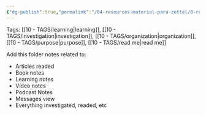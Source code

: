 ```yaml
---
{"dg-publish":true,"permalink":"/04-resources-material-para-zettel/0-read-me-source-material/","noteIcon":"outgoing"}
---
```


Tags: [[10 - TAGS/learning\|learning]], [[10 - TAGS/investigation\|investigation]], [[10 - TAGS/organization\|organization]], [[10 - TAGS/purpose\|purpose]], [[10 - TAGS/read me\|read me]]

Add this folder notes related to:
- Articles readed
- Book notes
- Learning notes
- Vídeo notes
- Podcast Notes
- Messages view
- Everything investigated, readed, etc
